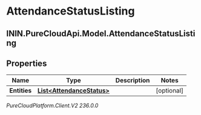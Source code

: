 # AttendanceStatusListing

## ININ.PureCloudApi.Model.AttendanceStatusListing

## Properties

|Name | Type | Description | Notes|
|------------ | ------------- | ------------- | -------------|
| **Entities** | [**List&lt;AttendanceStatus&gt;**](AttendanceStatus) |  | [optional] |



_PureCloudPlatform.Client.V2 236.0.0_
